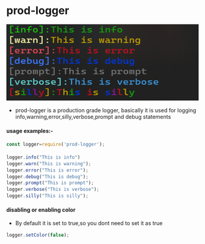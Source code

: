 # prod-logger

<img src="screenshots/prod-logger.PNG" alt="screenshot" height="200" width="600"/>

- prod-logger is a production grade logger, basically it is used for logging info,warning,error,silly,verbose,prompt and debug statements

#### usage examples:-

```JAVASCRIPT
const logger=require('prod-logger');

logger.info("This is info")
logger.warn("This is warning");
logger.error("This is error");
logger.debug("This is debug");
logger.prompt("This is prompt");
logger.verbose("This is verbose");
logger.silly("This is silly");
```


#### disabling or enabling color
- By default it is set to true,so you dont need to set it as true

```javascript
logger.setColor(false);
```